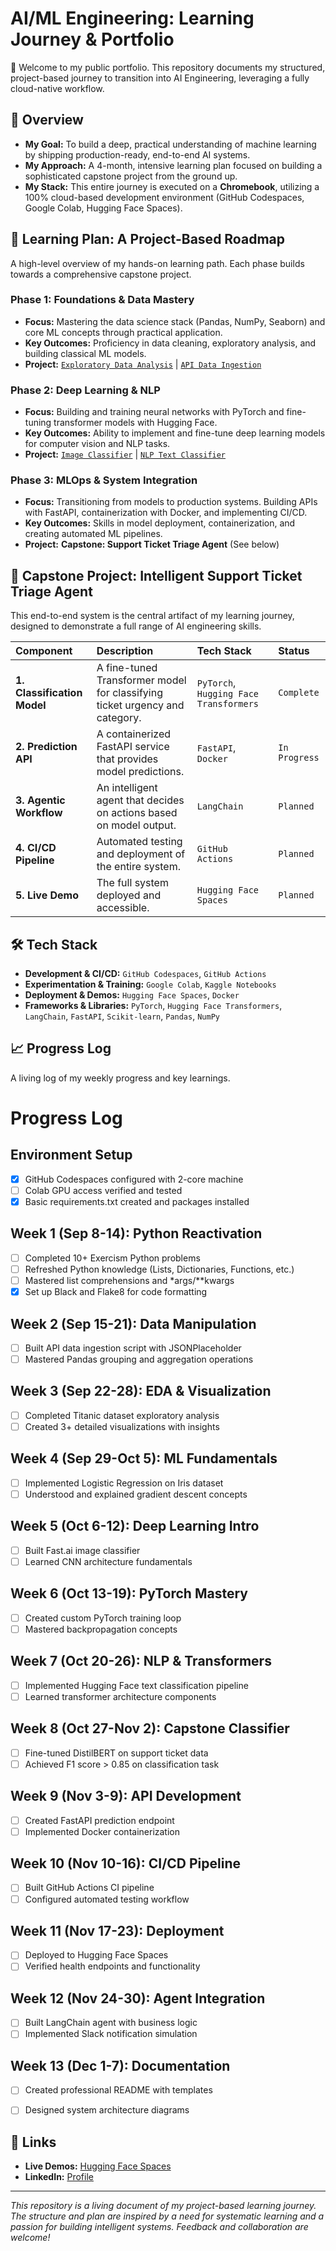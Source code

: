 # AI/ML Engineering: Learning Journey & Portfolio

👋 Welcome to my public portfolio. This repository documents my structured, project-based journey to transition into AI Engineering, leveraging a fully cloud-native workflow.

## 🚀 Overview

- **My Goal:** To build a deep, practical understanding of machine learning by shipping production-ready, end-to-end AI systems.
- **My Approach:** A 4-month, intensive learning plan focused on building a sophisticated capstone project from the ground up.
- **My Stack:** This entire journey is executed on a **Chromebook**, utilizing a 100% cloud-based development environment (GitHub Codespaces, Google Colab, Hugging Face Spaces).

## 📅 Learning Plan: A Project-Based Roadmap

A high-level overview of my hands-on learning path. Each phase builds towards a comprehensive capstone project.

### **Phase 1: Foundations & Data Mastery**
- **Focus:** Mastering the data science stack (Pandas, NumPy, Seaborn) and core ML concepts through practical application.
- **Key Outcomes:** Proficiency in data cleaning, exploratory analysis, and building classical ML models.
- **Project:** [`Exploratory Data Analysis`]() | [`API Data Ingestion`]()

### **Phase 2: Deep Learning & NLP**
- **Focus:** Building and training neural networks with PyTorch and fine-tuning transformer models with Hugging Face.
- **Key Outcomes:** Ability to implement and fine-tune deep learning models for computer vision and NLP tasks.
- **Project:** [`Image Classifier`]() | [`NLP Text Classifier`]()

### **Phase 3: MLOps & System Integration**
- **Focus:** Transitioning from models to production systems. Building APIs with FastAPI, containerization with Docker, and implementing CI/CD.
- **Key Outcomes:** Skills in model deployment, containerization, and creating automated ML pipelines.
- **Project:** **Capstone: Support Ticket Triage Agent** (See below)

## 📂 Capstone Project: Intelligent Support Ticket Triage Agent

This end-to-end system is the central artifact of my learning journey, designed to demonstrate a full range of AI engineering skills.

| Component | Description | Tech Stack | Status |
| :--- | :--- | :--- | :--- |
| **1. Classification Model** | A fine-tuned Transformer model for classifying ticket urgency and category. | `PyTorch`, `Hugging Face Transformers` | `Complete` |
| **2. Prediction API** | A containerized FastAPI service that provides model predictions. | `FastAPI`, `Docker` | `In Progress` |
| **3. Agentic Workflow** | An intelligent agent that decides on actions based on model output. | `LangChain` | `Planned` |
| **4. CI/CD Pipeline** | Automated testing and deployment of the entire system. | `GitHub Actions` | `Planned` |
| **5. Live Demo** | The full system deployed and accessible. | `Hugging Face Spaces` | `Planned` |

## 🛠️ Tech Stack

- **Development & CI/CD:** `GitHub Codespaces`, `GitHub Actions`
- **Experimentation & Training:** `Google Colab`, `Kaggle Notebooks`
- **Deployment & Demos:** `Hugging Face Spaces`, `Docker`
- **Frameworks & Libraries:** `PyTorch`, `Hugging Face Transformers`, `LangChain`, `FastAPI`, `Scikit-learn`, `Pandas`, `NumPy`

## 📈 Progress Log

A living log of my weekly progress and key learnings.

# Progress Log

## Environment Setup
- [x] GitHub Codespaces configured with 2-core machine
- [ ] Colab GPU access verified and tested
- [x] Basic requirements.txt created and packages installed

## Week 1 (Sep 8-14): Python Reactivation
- [ ] Completed 10+ Exercism Python problems
- [ ] Refreshed Python knowledge (Lists, Dictionaries, Functions, etc.)
- [ ] Mastered list comprehensions and *args/**kwargs
- [x] Set up Black and Flake8 for code formatting

## Week 2 (Sep 15-21): Data Manipulation
- [ ] Built API data ingestion script with JSONPlaceholder
- [ ] Mastered Pandas grouping and aggregation operations

## Week 3 (Sep 22-28): EDA & Visualization
- [ ] Completed Titanic dataset exploratory analysis
- [ ] Created 3+ detailed visualizations with insights

## Week 4 (Sep 29-Oct 5): ML Fundamentals
- [ ] Implemented Logistic Regression on Iris dataset
- [ ] Understood and explained gradient descent concepts

## Week 5 (Oct 6-12): Deep Learning Intro
- [ ] Built Fast.ai image classifier
- [ ] Learned CNN architecture fundamentals

## Week 6 (Oct 13-19): PyTorch Mastery
- [ ] Created custom PyTorch training loop
- [ ] Mastered backpropagation concepts

## Week 7 (Oct 20-26): NLP & Transformers
- [ ] Implemented Hugging Face text classification pipeline
- [ ] Learned transformer architecture components

## Week 8 (Oct 27-Nov 2): Capstone Classifier
- [ ] Fine-tuned DistilBERT on support ticket data
- [ ] Achieved F1 score > 0.85 on classification task

## Week 9 (Nov 3-9): API Development
- [ ] Created FastAPI prediction endpoint
- [ ] Implemented Docker containerization

## Week 10 (Nov 10-16): CI/CD Pipeline
- [ ] Built GitHub Actions CI pipeline
- [ ] Configured automated testing workflow

## Week 11 (Nov 17-23): Deployment
- [ ] Deployed to Hugging Face Spaces
- [ ] Verified health endpoints and functionality

## Week 12 (Nov 24-30): Agent Integration
- [ ] Built LangChain agent with business logic
- [ ] Implemented Slack notification simulation

## Week 13 (Dec 1-7): Documentation
- [ ] Created professional README with templates
- [ ] Designed system architecture diagrams


## 🔗 Links

- **Live Demos:** [Hugging Face Spaces]()
- **LinkedIn:** [Profile]()

---

*This repository is a living document of my project-based learning journey. The structure and plan are inspired by a need for systematic learning and a passion for building intelligent systems. Feedback and collaboration are welcome!*

